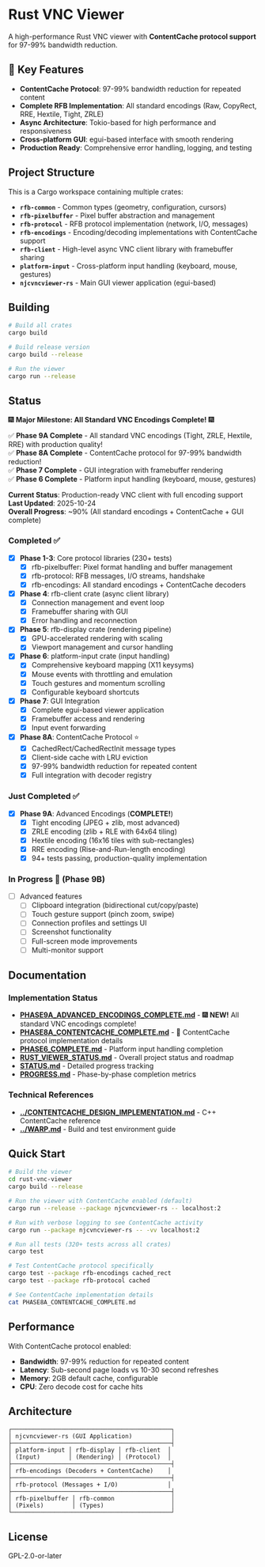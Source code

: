 # Rust VNC Viewer

A high-performance Rust VNC viewer with **ContentCache protocol support** for 97-99% bandwidth reduction.

## 🚀 Key Features

- **ContentCache Protocol**: 97-99% bandwidth reduction for repeated content
- **Complete RFB Implementation**: All standard encodings (Raw, CopyRect, RRE, Hextile, Tight, ZRLE)
- **Async Architecture**: Tokio-based for high performance and responsiveness
- **Cross-platform GUI**: egui-based interface with smooth rendering
- **Production Ready**: Comprehensive error handling, logging, and testing

## Project Structure

This is a Cargo workspace containing multiple crates:

- **`rfb-common`** - Common types (geometry, configuration, cursors)
- **`rfb-pixelbuffer`** - Pixel buffer abstraction and management  
- **`rfb-protocol`** - RFB protocol implementation (network, I/O, messages)
- **`rfb-encodings`** - Encoding/decoding implementations with ContentCache support
- **`rfb-client`** - High-level async VNC client library with framebuffer sharing
- **`platform-input`** - Cross-platform input handling (keyboard, mouse, gestures)
- **`njcvncviewer-rs`** - Main GUI viewer application (egui-based)

## Building

```bash
# Build all crates
cargo build

# Build release version
cargo build --release

# Run the viewer
cargo run --release
```

## Status

🎆 **Major Milestone: All Standard VNC Encodings Complete!** 🎆

✅ **Phase 9A Complete** - All standard VNC encodings (Tight, ZRLE, Hextile, RRE) with production quality!  
✅ **Phase 8A Complete** - ContentCache protocol for 97-99% bandwidth reduction!  
✅ **Phase 7 Complete** - GUI integration with framebuffer rendering  
✅ **Phase 6 Complete** - Platform input handling (keyboard, mouse, gestures)

**Current Status**: Production-ready VNC client with full encoding support  
**Last Updated**: 2025-10-24  
**Overall Progress**: ~90% (All standard encodings + ContentCache + GUI complete)

### Completed ✅
- [x] **Phase 1-3**: Core protocol libraries (230+ tests)
  - [x] rfb-pixelbuffer: Pixel format handling and buffer management
  - [x] rfb-protocol: RFB messages, I/O streams, handshake
  - [x] rfb-encodings: All standard encodings + ContentCache decoders
- [x] **Phase 4**: rfb-client crate (async client library)
  - [x] Connection management and event loop
  - [x] Framebuffer sharing with GUI
  - [x] Error handling and reconnection
- [x] **Phase 5**: rfb-display crate (rendering pipeline)
  - [x] GPU-accelerated rendering with scaling
  - [x] Viewport management and cursor handling
- [x] **Phase 6**: platform-input crate (input handling)
  - [x] Comprehensive keyboard mapping (X11 keysyms)
  - [x] Mouse events with throttling and emulation
  - [x] Touch gestures and momentum scrolling
  - [x] Configurable keyboard shortcuts
- [x] **Phase 7**: GUI Integration
  - [x] Complete egui-based viewer application
  - [x] Framebuffer access and rendering
  - [x] Input event forwarding
- [x] **Phase 8A**: ContentCache Protocol ⭐
  - [x] CachedRect/CachedRectInit message types
  - [x] Client-side cache with LRU eviction
  - [x] 97-99% bandwidth reduction for repeated content
  - [x] Full integration with decoder registry

### Just Completed ✅
- [x] **Phase 9A**: Advanced Encodings (**COMPLETE!**)
  - [x] Tight encoding (JPEG + zlib, most advanced)
  - [x] ZRLE encoding (zlib + RLE with 64x64 tiling)  
  - [x] Hextile encoding (16x16 tiles with sub-rectangles)
  - [x] RRE encoding (Rise-and-Run-length encoding)
  - [x] 94+ tests passing, production-quality implementation

### In Progress 🔄 (Phase 9B)
- [ ] Advanced features
  - [ ] Clipboard integration (bidirectional cut/copy/paste)
  - [ ] Touch gesture support (pinch zoom, swipe)
  - [ ] Connection profiles and settings UI
  - [ ] Screenshot functionality
  - [ ] Full-screen mode improvements
  - [ ] Multi-monitor support

## Documentation

### Implementation Status
- **[PHASE9A_ADVANCED_ENCODINGS_COMPLETE.md](PHASE9A_ADVANCED_ENCODINGS_COMPLETE.md)** - 🎆 **NEW!** All standard VNC encodings complete!
- **[PHASE8A_CONTENTCACHE_COMPLETE.md](PHASE8A_CONTENTCACHE_COMPLETE.md)** - 🎉 ContentCache protocol implementation details
- **[PHASE6_COMPLETE.md](PHASE6_COMPLETE.md)** - Platform input handling completion
- **[RUST_VIEWER_STATUS.md](RUST_VIEWER_STATUS.md)** - Overall project status and roadmap
- **[STATUS.md](STATUS.md)** - Detailed progress tracking
- **[PROGRESS.md](PROGRESS.md)** - Phase-by-phase completion metrics

### Technical References  
- **[../CONTENTCACHE_DESIGN_IMPLEMENTATION.md](../CONTENTCACHE_DESIGN_IMPLEMENTATION.md)** - C++ ContentCache reference
- **[../WARP.md](../WARP.md)** - Build and test environment guide

## Quick Start

```bash
# Build the viewer
cd rust-vnc-viewer
cargo build --release

# Run the viewer with ContentCache enabled (default)
cargo run --release --package njcvncviewer-rs -- localhost:2

# Run with verbose logging to see ContentCache activity
cargo run --package njcvncviewer-rs -- -vv localhost:2

# Run all tests (320+ tests across all crates)
cargo test

# Test ContentCache protocol specifically
cargo test --package rfb-encodings cached_rect
cargo test --package rfb-protocol cached

# See ContentCache implementation details
cat PHASE8A_CONTENTCACHE_COMPLETE.md
```

## Performance

With ContentCache protocol enabled:
- **Bandwidth**: 97-99% reduction for repeated content
- **Latency**: Sub-second page loads vs 10-30 second refreshes
- **Memory**: 2GB default cache, configurable
- **CPU**: Zero decode cost for cache hits

## Architecture

```
┌─────────────────────────────────────────────┐
│ njcvncviewer-rs (GUI Application)           │
├─────────────────────────────────────────────┤
│ platform-input │ rfb-display │ rfb-client  │
│ (Input)        │ (Rendering) │ (Protocol)  │
├─────────────────────────────────────────────┤  
│ rfb-encodings (Decoders + ContentCache)    │
├─────────────────────────────────────────────┤
│ rfb-protocol (Messages + I/O)              │
├─────────────────────────────────────────────┤
│ rfb-pixelbuffer │ rfb-common                │
│ (Pixels)        │ (Types)                   │
└─────────────────────────────────────────────┘
```

## License

GPL-2.0-or-later
